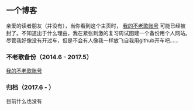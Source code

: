 ## 一个博客

亲爱的读者朋友（并没有），当你看到这个主页时， [我的不老歌账号](http://bulaoge.net/?timesubject) 可能已经被封了。不知道出于什么理由，我在紧张刺激的复习周试图建一个备份用个人网站。尽管我好像没有开过车，但是不会有人像我一样放飞自我用github开车吧……

### 不老歌备份（2014.6 - 2017.5）

[我的不老歌账号](http://bulaoge.net/?timesubject)

### 归档（2017.6 - ）

目前什么也没有
